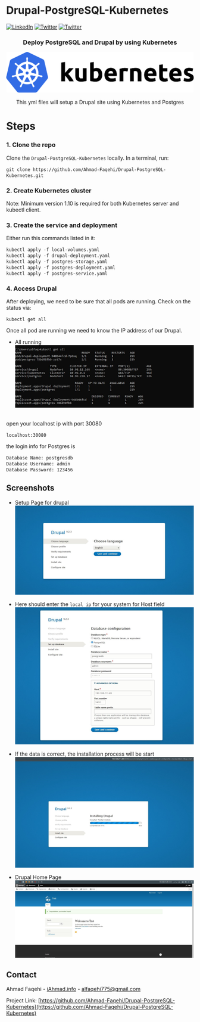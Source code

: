 # Drupal-PostgreSQL-Kubernetes

[![LinkedIn][linkedin-shield]][linkedin-url]
[![Twitter][twitter-shield]][twittwe-url]
[![Twitter][github-shield]][github-url]


<!-- PROJECT LOGO -->
<p align="center">

  <h3 align="center"> Deploy PostgreSQL and Drupal by using Kubernetes </h3>


![Screen Shot](screenshots/kubernetes-horizontal-color.png)

  <p align="center">
This yml files will setup a Drupal site using Kubernetes and Postgres
  </p>
  
# Steps
### 1. Clone the repo

Clone the `Drupal-PostgreSQL-Kubernetes` locally. In a terminal, run:

```
git clone https://github.com/Ahmad-Faqehi/Drupal-PostgreSQL-Kubernetes.git
```

### 2. Create Kubernetes cluster

Note: Minimum version 1.10 is required for both Kubernetes server and kubectl client.

### 3. Create the service and deployment

Either run this commands listed in it:

```shell
kubectl apply -f local-volumes.yaml
kubectl apply -f drupal-deployment.yaml
kubectl apply -f postgres-storage.yaml
kubectl apply -f postgres-deployment.yaml
kubectl apply -f postgres-service.yaml
```

### 4. Access Drupal

After deploying, we need to be sure that all pods are running. Check on the status via:

```shell
kubectl get all
```

Once all pod are running we need to know the IP address of our Drupal.
* []() All running <br>
![Screen Shot](screenshots/1.jpg)

<Br/>
open your localhost ip with port 30080

```shell
localhost:30080
```

the login info for Postgres is
```shell
Database Name: postgresdb
Database Username: admin
Database Password: 123456
```



<!-- USAGE EXAMPLES -->
## Screenshots


* []() Setup Page for drupal <br>
![Screen Shot](screenshots/2.jpg)


* []() Here should enter the `local ip` for your system for Host field <br>
![Screen Shot](screenshots/3.jpg)



* []() If the data is correct, the installation process will be start <br>
![Screen Shot](screenshots/4.jpg)

* []() Drupal Home Page <br>
![Screen Shot](screenshots/5.jpg)



<!-- CONTACT -->
## Contact

Ahmad Faqehi - [iAhmad.info](https://iAhmad.info) - alfaqehi775@gmail.com

Project Link: [https://github.com/Ahmad-Faqehi/Drupal-PostgreSQL-Kubernetes](https://github.com/Ahmad-Faqehi/Drupal-PostgreSQL-Kubernetes)


<!-- MARKDOWN LINKS & IMAGES -->
<!-- https://www.markdownguide.org/basic-syntax/#reference-style-links -->
[linkedin-shield]: https://img.shields.io/badge/-LinkedIn-black.svg?style=for-the-badge&logo=linkedin&colorB=555
[linkedin-url]: https://linkedin.com/in/ahmad-faqehi
[twitter-shield]: https://img.shields.io/badge/-twitter-black.svg?style=for-the-badge&logo=twitter&colorB=555
[twittwe-url]: https://twitter.com/A_F775
[github-shield]: https://img.shields.io/badge/-github-black.svg?style=for-the-badge&logo=github&colorB=555
[github-url]: https://github.com/Ahmad-Faqehi
